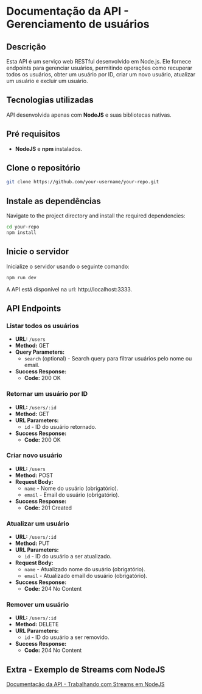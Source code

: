 # Documentação da API - Gerenciamento de usuários

## Descrição

Esta API é um serviço web RESTful desenvolvido em Node.js. Ele fornece endpoints para gerenciar usuários, permitindo operações como recuperar todos os usuários, obter um usuário por ID, criar um novo usuário, atualizar um usuário e excluir um usuário.

## Tecnologias utilizadas

API desenvolvida apenas com **NodeJS** e suas bibliotecas nativas.

## Pré requisitos

- **NodeJS** e **npm** instalados.

## Clone o repositório

```sh
git clone https://github.com/your-username/your-repo.git
```
## Instale as dependências

Navigate to the project directory and install the required dependencies:
  
  ```sh
  cd your-repo
  npm install
  ```
## Inicie o servidor

Inicialize o servidor usando o seguinte comando:
  
  ```sh
  npm run dev
  ```
A API está disponível na url: http://localhost:3333.

## API Endpoints

### Listar todos os usuários

- **URL:** `/users`
- **Method:** GET
- **Query Parameters:**
  - `search` (optional) - Search query para filtrar usuários pelo nome ou email.
- **Success Response:**
  - **Code:** 200 OK

### Retornar um usuário por ID

- **URL:** `/users/:id`
- **Method:** GET
- **URL Parameters:**
  - `id` - ID do usuário retornado.
- **Success Response:**
  - **Code:** 200 OK

### Criar novo usuário

- **URL:** `/users`
- **Method:** POST
- **Request Body:**
  - `name` - Nome do usuário (obrigatório).
  - `email` - Email do usuário (obrigatório).
- **Success Response:**
  - **Code:** 201 Created

### Atualizar um usuário

- **URL:** `/users/:id`
- **Method:** PUT
- **URL Parameters:**
  - `id` - ID do usuário a ser atualizado.
- **Request Body:**
  - `name` - Atualizado nome do usuário (obrigatório).
  - `email` - Atualizado email do usuário (obrigatório).
- **Success Response:**
  - **Code:** 204 No Content

### Remover um usuário

- **URL:** `/users/:id`
- **Method:** DELETE
- **URL Parameters:**
  - `id` - ID do usuário a ser removido.
- **Success Response:**
  - **Code:** 204 No Content


## Extra - Exemplo de Streams com NodeJS

[Documentação da API - Trabalhando com Streams em NodeJS](./streams/README.md)
